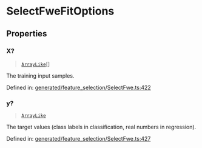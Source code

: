# SelectFweFitOptions

## Properties

### X?

> [`ArrayLike`](../types/ArrayLike.md)[]

The training input samples.

Defined in:  [generated/feature\_selection/SelectFwe.ts:422](https://github.com/transitive-bullshit/scikit-learn-ts/blob/122b3c0/packages/sklearn/src/generated/feature_selection/SelectFwe.ts#L422)

### y?

> [`ArrayLike`](../types/ArrayLike.md)

The target values (class labels in classification, real numbers in regression).

Defined in:  [generated/feature\_selection/SelectFwe.ts:427](https://github.com/transitive-bullshit/scikit-learn-ts/blob/122b3c0/packages/sklearn/src/generated/feature_selection/SelectFwe.ts#L427)
